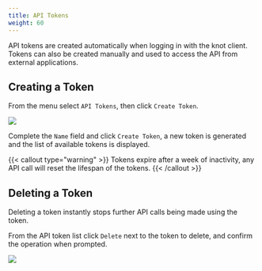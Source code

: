 ```yaml
---
title: API Tokens
weight: 60
---
```


API tokens are created automatically when logging in with the knot client. Tokens can also be created manually and used to access the API from external applications.

## Creating a Token

From the menu select `API Tokens`, then click `Create Token`.

![](/docs/administration/create-api-token.webp)

Complete the `Name` field and click `Create Token`, a new token is generated and the list of available tokens is displayed.

{{< callout type="warning" >}}
  Tokens expire after a week of inactivity, any API call will reset the lifespan of the tokens.
{{< /callout >}}

## Deleting a Token

Deleting a token instantly stops further API calls being made using the token.

From the API token list click `Delete` next to the token to delete, and confirm the operation when prompted.

![](/docs/administration/list-api-tokens.webp)
